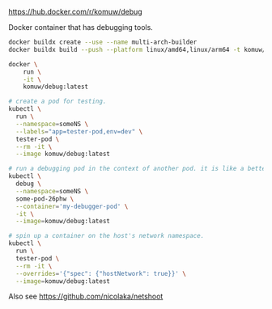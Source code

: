 https://hub.docker.com/r/komuw/debug

Docker container that has debugging tools.

```sh
docker buildx create --use --name multi-arch-builder
docker buildx build --push --platform linux/amd64,linux/arm64 -t komuw/debug:latest .

docker \
    run \
    -it \
    komuw/debug:latest

# create a pod for testing.
kubectl \
  run \
  --namespace=someNS \
  --labels="app=tester-pod,env=dev" \
  tester-pod \
  --rm -it \
  --image komuw/debug:latest

# run a debugging pod in the context of another pod. it is like a better `kubectl run` or `kubectl exec`
kubectl \
  debug \
  --namespace=someNS \
  some-pod-26phw \
  --container='my-debugger-pod' \
  -it \
  --image=komuw/debug:latest

# spin up a container on the host's network namespace.
kubectl \
  run \
  tester-pod \
  --rm -it \
  --overrides='{"spec": {"hostNetwork": true}}' \
  --image=komuw/debug:latest
```

Also see https://github.com/nicolaka/netshoot
